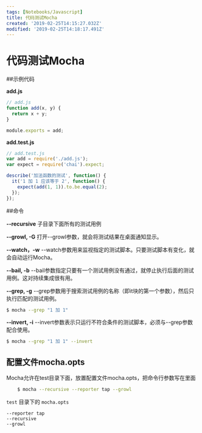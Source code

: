 ```yaml
---
tags: [Notebooks/Javascript]
title: 代码测试Mocha
created: '2019-02-25T14:15:27.032Z'
modified: '2019-02-25T14:18:17.491Z'
---
```


# 代码测试Mocha

##示例代码

**add.js**


```js
// add.js
function add(x, y) {
  return x + y;
}

module.exports = add;

```

**add.test.js**

```js
// add.test.js
var add = require('./add.js');
var expect = require('chai').expect;

describe('加法函数的测试', function() {
  it('1 加 1 应该等于 2', function() {
    expect(add(1, 1)).to.be.equal(2);
  });
});
```

##命令

**--recursive** 
子目录下面所有的测试用例

**--growl, -G**
打开--growl参数，就会将测试结果在桌面通知显示。

**--watch，-w**
--watch参数用来监视指定的测试脚本。只要测试脚本有变化，就会自动运行Mocha。

**--bail, -b**
--bail参数指定只要有一个测试用例没有通过，就停止执行后面的测试用例。这对持续集成很有用。

**--grep, -g**
--grep参数用于搜索测试用例的名称（即it块的第一个参数），然后只执行匹配的测试用例。

```bash
$ mocha --grep "1 加 1"
```

**--invert, -i**
--invert参数表示只运行不符合条件的测试脚本，必须与--grep参数配合使用。

```bash
$ mocha --grep "1 加 1" --invert
```

## 配置文件mocha.opts
Mocha允许在test目录下面，放置配置文件mocha.opts，把命令行参数写在里面

```bash
	$ mocha --recursive --reporter tap --growl
```
`test` 目录下的 `mocha.opts`

```
--reporter tap
--recursive
--growl
```

